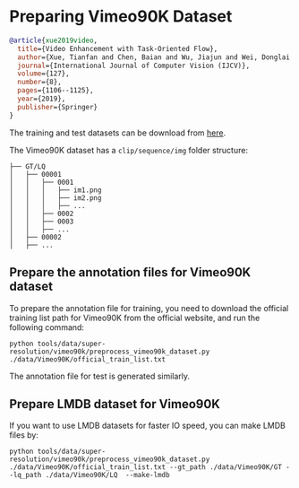 # Preparing Vimeo90K Dataset

<!-- [DATASET] -->

```bibtex
@article{xue2019video,
  title={Video Enhancement with Task-Oriented Flow},
  author={Xue, Tianfan and Chen, Baian and Wu, Jiajun and Wei, Donglai and Freeman, William T},
  journal={International Journal of Computer Vision (IJCV)},
  volume={127},
  number={8},
  pages={1106--1125},
  year={2019},
  publisher={Springer}
}
```

The training and test datasets can be download from [here](http://toflow.csail.mit.edu/).

The Vimeo90K dataset has a `clip/sequence/img` folder structure:
```text
├── GT/LQ
│   ├── 00001
│   │   ├── 0001
│   │   │   ├── im1.png
│   │   │   ├── im2.png
│   │   │   ├── ...
│   │   ├── 0002
│   │   ├── 0003
│   │   ├── ...
│   ├── 00002
│   ├── ...
```




## Prepare the annotation files for Vimeo90K dataset

To prepare the annotation file for training, you need to download the official training list path for Vimeo90K from the official website, and run the following command:

```shell
python tools/data/super-resolution/vimeo90k/preprocess_vimeo90k_dataset.py ./data/Vimeo90K/official_train_list.txt
```

The annotation file for test is generated similarly.



## Prepare LMDB dataset for Vimeo90K

If you want to use LMDB datasets for faster IO speed, you can make LMDB files by:

```shell
python tools/data/super-resolution/vimeo90k/preprocess_vimeo90k_dataset.py ./data/Vimeo90K/official_train_list.txt --gt_path ./data/Vimeo90K/GT --lq_path ./data/Vimeo90K/LQ  --make-lmdb
```
